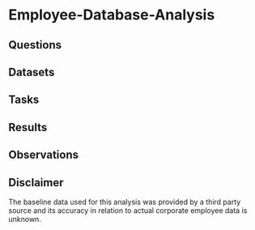 # Employee-Database-Analysis

## Questions



## Datasets



## Tasks



## Results



## Observations



## Disclaimer

The baseline data used for this analysis was provided by a third party source and its accuracy in relation to actual corporate employee data is unknown.